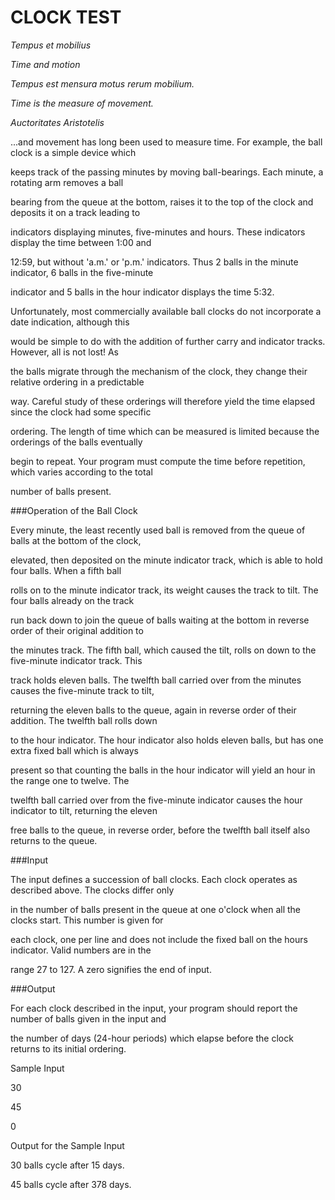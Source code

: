 CLOCK TEST
=========

_Tempus et mobilius_

_Time and motion_

_Tempus est mensura motus rerum mobilium._

_Time is the measure of movement._

*Auctoritates Aristotelis*

...and movement has long been used to measure time. For example, the ball clock is a simple device which 

keeps track of the passing minutes by moving ball-bearings. Each minute, a rotating arm removes a ball 

bearing from the queue at the bottom, raises it to the top of the clock and deposits it on a track leading to 

indicators displaying minutes, five-minutes and hours. These indicators display the time between 1:00 and 

12:59, but without 'a.m.' or 'p.m.' indicators. Thus 2 balls in the minute indicator, 6 balls in the five-minute 

indicator and 5 balls in the hour indicator displays the time 5:32.

Unfortunately, most commercially available ball clocks do not incorporate a date indication, although this 

would be simple to do with the addition of further carry and indicator tracks. However, all is not lost! As 

the balls migrate through the mechanism of the clock, they change their relative ordering in a predictable 

way. Careful study of these orderings will therefore yield the time elapsed since the clock had some specific 

ordering. The length of time which can be measured is limited because the orderings of the balls eventually 

begin to repeat. Your program must compute the time before repetition, which varies according to the total 

number of balls present.

###Operation of the Ball Clock

Every minute, the least recently used ball is removed from the queue of balls at the bottom of the clock, 

elevated, then deposited on the minute indicator track, which is able to hold four balls. When a fifth ball 

rolls on to the minute indicator track, its weight causes the track to tilt. The four balls already on the track 

run back down to join the queue of balls waiting at the bottom in reverse order of their original addition to 

the minutes track. The fifth ball, which caused the tilt, rolls on down to the five-minute indicator track. This 

track holds eleven balls. The twelfth ball carried over from the minutes causes the five-minute track to tilt, 

returning the eleven balls to the queue, again in reverse order of their addition. The twelfth ball rolls down 

to the hour indicator. The hour indicator also holds eleven balls, but has one extra fixed ball which is always 

present so that counting the balls in the hour indicator will yield an hour in the range one to twelve. The 

twelfth ball carried over from the five-minute indicator causes the hour indicator to tilt, returning the eleven 

free balls to the queue, in reverse order, before the twelfth ball itself also returns to the queue.

###Input

The input defines a succession of ball clocks. Each clock operates as described above. The clocks differ only 

in the number of balls present in the queue at one o'clock when all the clocks start. This number is given for 

each clock, one per line and does not include the fixed ball on the hours indicator. Valid numbers are in the 

range 27 to 127. A zero signifies the end of input.

###Output

For each clock described in the input, your program should report the number of balls given in the input and 

the number of days (24-hour periods) which elapse before the clock returns to its initial ordering.

Sample Input

30

45

0

Output for the Sample Input

30 balls cycle after 15 days.

45 balls cycle after 378 days.
